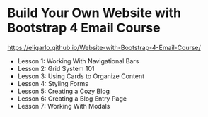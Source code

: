 # Build Your Own Website with Bootstrap 4 Email Course

https://eligarlo.github.io/Website-with-Bootstrap-4-Email-Course/

- Lesson 1: Working With Navigational Bars
- Lesson 2: Grid System 101
- Lesson 3: Using Cards to Organize Content
- Lesson 4: Styling Forms
- Lesson 5: Creating a Cozy Blog
- Lesson 6: Creating a Blog Entry Page
- Lesson 7: Working With Modals